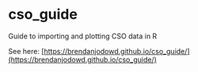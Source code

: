 # cso_guide
Guide to importing and plotting CSO data in R

See here: [https://brendanjodowd.github.io/cso_guide/](https://brendanjodowd.github.io/cso_guide/)
